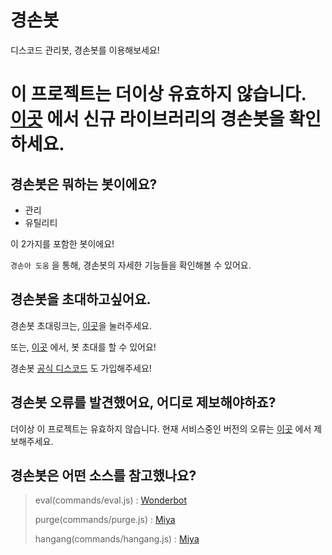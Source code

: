 # 경손봇
디스코드 관리봇, 경손봇를 이용해보세요!

# 이 프로젝트는 더이상 유효하지 않습니다. [이곳](https://github.com/Gyeongson/gyeongsonbot) 에서 신규 라이브러리의 경손봇을 확인하세요.

## 경손봇은 뭐하는 봇이에요?

* 관리
* 유틸리티

이 2가지를 포함한 봇이에요!

`경손아 도움` 을 통해, 경손봇의 자세한 기능들을 확인해볼 수 있어요.

## 경손봇을 초대하고싶어요.
경손봇 초대링크는, [이곳](https://bit.ly/경손봇)을 눌러주세요.

또는, [이곳](https://koreanbots.dev/bots/764909529845596190) 에서, 봇 초대를 할 수 있어요!

경손봇 [공식 디스코드](https://discord.gg/4uwv3UVEwv) 도 가입해주세요!

## 경손봇 오류를 발견했어요, 어디로 제보해야하죠?
더이상 이 프로젝트는 유효하지 않습니다. 현재 서비스중인 버전의 오류는 [이곳](https://github.com/Gyeongson/gyeongsonbot) 에서 제보해주세요.

## 경손봇은 어떤 소스를 참고했나요?
> eval(commands/eval.js) : [Wonderbot](https://github.com/wonderlandpark/wonderbot)
> 
> purge(commands/purge.js) : [Miya](https://github.com/CwhiteKJ/Miya)
>
> hangang(commands/hangang.js) : [Miya](https://github.com/CwhiteKJ/Miya)

